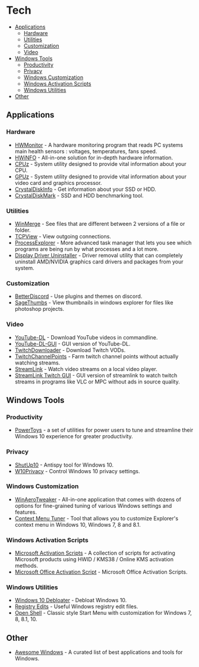 # Tech
<!-- vim-markdown-toc GFM -->

- [Applications](#applications)
  - [Hardware](#hardware)
  - [Utilities](#utilities)
  - [Customization](#customization)
  - [Video](#video)
- [Windows Tools](#windows-tools)
  - [Productivity](#productivity)
  - [Privacy](#privacy)
  - [Windows Customization](#windows-customization)
  - [Windows Activation Scripts](#windows-activation-scripts)
  - [Windows Utilities](#windows-utilities)
- [Other](#other)

<!-- vim-markdown-toc -->

## Applications

### Hardware

- [HWMonitor](https://www.cpuid.com/softwares/hwmonitor.html) - A hardware monitoring program that reads PC systems main health sensors : voltages, temperatures, fans speed.
- [HWiNFO](https://www.hwinfo.com/download/) - All-in-one solution for in-depth hardware information.
- [CPUz](https://www.cpuid.com/softwares/cpu-z.html) - System utility designed to provide vital information about your CPU.
- [GPUz](https://www.techpowerup.com/gpuz/) - System utility designed to provide vital information about your video card and graphics processor.
- [CrystalDiskInfo](https://crystalmark.info/redirect.php?product=CrystalDiskInfoInstaller) - Get information about your SSD or HDD.
- [CrystalDiskMark](https://crystalmark.info/redirect.php?product=CrystalDiskMarkInstaller) - SSD and HDD benchmarking tool.

### Utilities

- [WinMerge](https://winmerge.org/downloads/?lang=en) - See files that are different between 2 versions of a file or folder.
- [TCPView](https://download.sysinternals.com/files/TCPView.zip) - View outgoing connections.
- [ProcessExplorer](https://download.sysinternals.com/files/ProcessExplorer.zip) - More advanced task manager that lets you see which programs are being run by what processes and a lot more.
- [Display Driver Uninstaller](https://www.guru3d.com/files-details/display-driver-uninstaller-download.html) - Driver removal utility that can completely uninstall AMD/NVIDIA graphics card drivers and packages from your system.

### Customization

- [BetterDiscord](https://github.com/rauenzi/BetterDiscordApp/releases) - Use plugins and themes on discord.
- [SageThumbs](https://sourceforge.net/projects/sagethumbs/) - View thumbnails in windows explorer for files like photoshop projects.

### Video

- [YouTube-DL](https://github.com/ytdl-org/youtube-dl/releases) - Download YouTube videos in commandline.
- [YouTube-DL-GUI](https://mrs0m30n3.github.io/youtube-dl-gui/) - GUI version of YouTube-DL.
- [TwitchDownloader](https://github.com/lay295/TwitchDownloader/releases) - Download Twitch VODs.
- [TwitchChannelPoints](https://github.com/lay295/TwitchChannelPoints) - Farm twitch channel points without actually watching streams.
- [StreamLink](https://github.com/streamlink/streamlink/releases) - Watch video streams on a local video player.
- [StreamLink Twitch GUI](https://github.com/streamlink/streamlink-twitch-gui/releases) - GUI version of streamlink to watch twitch streams in programs like VLC or MPC without ads in source quality.

## Windows Tools

### Productivity

- [PowerToys](https://github.com/microsoft/PowerToys/releases) - a set of utilities for power users to tune and streamline their Windows 10 experience for greater productivity.

### Privacy

- [ShutUp10](https://www.oo-software.com/en/shutup10) - Antispy tool for Windows 10.
- [W10Privacy](https://www.w10privacy.de/deutsch-start/download/) - Control Windows 10 privacy settings.

### Windows Customization

- [WinAeroTweaker](https://winaerotweaker.com/) - All-in-one application that comes with dozens of options for fine-grained tuning of various Windows settings and features.
- [Context Menu Tuner](https://winaero.com/context-menu-tuner/) - Tool that allows you to customize Explorer's context menu in Windows 10, Windows 7, 8 and 8.1.

### Windows Activation Scripts

- [Microsoft Activation Scripts](https://github.com/massgravel/Microsoft-Activation-Scripts) - A collection of scripts for activating Microsoft products using HWID / KMS38 / Online KMS activation methods.
- [Microsoft Office Activation Script](https://github.com/jm33-m0/kms-activate) - Microsoft Office Activation Scripts.

### Windows Utilities

- [Windows 10 Debloater](https://github.com/Sycnex/Windows10Debloater) - Debloat Windows 10.
- [Registry Edits](https://github.com/jlambert360/Tech/tree/main/Registry%20Edits) - Useful Windows registry edit files.
- [Open Shell](https://github.com/Open-Shell/Open-Shell-Menu) - Classic style Start Menu with customization for Windows 7, 8, 8.1, 10.

## Other

- [Awesome Windows](https://github.com/Awesome-Windows/Awesome) - A curated list of best applications and tools for Windows.
